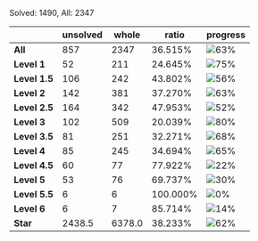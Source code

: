 Solved: 1490, All: 2347

| |unsolved|whole|ratio|progress|
|----|----|----|----|----|
|**All**| 857 | 2347 | 36.515%| ![63%](https://progress-bar.dev/63?title=All) |
|**Level 1**| 52 | 211 | 24.645%| ![75%](https://progress-bar.dev/75?title=Level+1++)|
|**Level 1.5**| 106 | 242 | 43.802%| ![56%](https://progress-bar.dev/56?title=Level+1.5)|
|**Level 2**| 142 | 381 | 37.270%| ![63%](https://progress-bar.dev/63?title=Level+2++)|
|**Level 2.5**| 164 | 342 | 47.953%| ![52%](https://progress-bar.dev/52?title=Level+2.5)|
|**Level 3**| 102 | 509 | 20.039%| ![80%](https://progress-bar.dev/80?title=Level+3++)|
|**Level 3.5**| 81 | 251 | 32.271%| ![68%](https://progress-bar.dev/68?title=Level+3.5)|
|**Level 4**| 85 | 245 | 34.694%| ![65%](https://progress-bar.dev/65?title=Level+4++)|
|**Level 4.5**| 60 | 77 | 77.922%| ![22%](https://progress-bar.dev/22?title=Level+4.5)|
|**Level 5**| 53 | 76 | 69.737%| ![30%](https://progress-bar.dev/30?title=Level+5++)|
|**Level 5.5**| 6 | 6 | 100.000%| ![0%](https://progress-bar.dev/0?title=Level+5.5)|
|**Level 6**| 6 | 7 | 85.714%| ![14%](https://progress-bar.dev/14?title=Level+6++)|
|**Star**|2438.5 | 6378.0 |38.233%| ![62%](https://progress-bar.dev/62?title=Star) |
